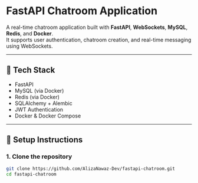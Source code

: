 # FastAPI Chatroom Application

A real-time chatroom application built with **FastAPI**, **WebSockets**, **MySQL**, **Redis**, and **Docker**.  
It supports user authentication, chatroom creation, and real-time messaging using WebSockets.

---

## 🔧 Tech Stack

- FastAPI
- MySQL (via Docker)
- Redis (via Docker)
- SQLAlchemy + Alembic
- JWT Authentication
- Docker & Docker Compose

---

## 🚀 Setup Instructions

### 1. Clone the repository

```bash
git clone https://github.com/AlizaNawaz-Dev/fastapi-chatroom.git
cd fastapi-chatroom
